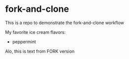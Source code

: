 # fork-and-clone

This is a repo to demonstrate the fork-and-clone workflow

My favorite ice cream flavors:
- peppermint 


Alo, this is text from FORK version
